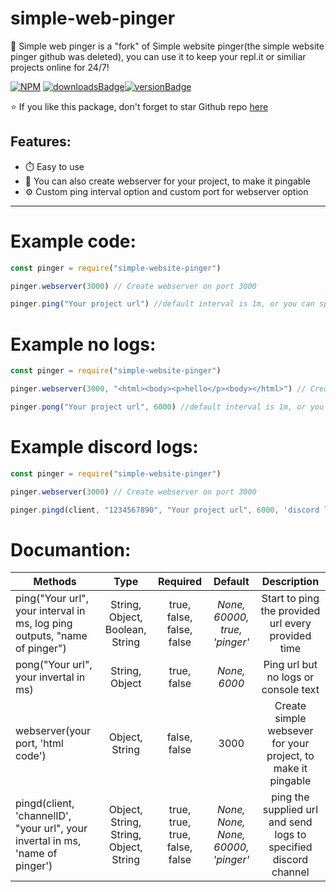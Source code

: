 # simple-web-pinger

📡 Simple web pinger is a "fork" of Simple website pinger(the simple website pinger github was deleted), you can use it to keep your repl.it or similiar projects online for 24/7!

[![NPM](https://nodei.co/npm/simple-web-pinger.png)](https://nodei.co/npm/simple-web-pinger/)
[![downloadsBadge](https://img.shields.io/npm/dt/simple-web-pinger?style=for-the-badge)](https://npmjs.com/simple-web-pinger)[![versionBadge](https://img.shields.io/npm/v/simple-web-pinger?style=for-the-badge)](https://npmjs.com/simple-web-pinger)

⭐ If you like this package, don't forget to star Github repo [here](https://github.com/frostzzone/simple-web-pinger)

## Features:
- ⏱️ Easy to use
- 🚀 You can also create webserver for your project, to make it pingable
- ⚙️ Custom ping interval option and custom port for webserver option

---

# Example code:

```js
const pinger = require("simple-website-pinger")

pinger.webserver(3000) // Create webserver on port 3000

pinger.ping("Your project url") //default interval is 1m, or you can specify own interval in ms
```
# Example no logs:
```js 
const pinger = require("simple-website-pinger")

pinger.webserver(3000, "<html><body><p>hello</p><body></html>") // Create webserver on port 3000

pinger.pong("Your project url", 6000) //default interval is 1m, or you can specify own interval in ms
```
# Example discord logs:

```js
const pinger = require("simple-website-pinger")

pinger.webserver(3000) // Create webserver on port 3000

pinger.pingd(client, "1234567890", "Your project url", 6000, 'discord logs') //default interval is 1m, or you can specify own interval in ms
```

# Documantion:


| Methods       | Type           | Required      | Default    | Description |
| ------------- |:-------------:|:-------------:|:-------------:| :--------------:|
| ping("Your url", your interval in ms, log ping outputs, "name of pinger")     | String, Object, Boolean, String | true, false, false, false | *None,  60000, true, 'pinger'* | Start to ping the provided url every provided time |
| pong("Your url", your invertal in ms) |  String, Object | true, false | *None, 6000* | Ping url but no logs or console text |
| webserver(your port, 'html code')     | Object, String | false, false | 3000 | Create simple websever for your project, to make it pingable |
| pingd(client, 'channelID', "your url", your invertal in ms, 'name of pinger') | Object, String, String, Object, String | true, true, true, false, false | *None, None, None, 60000, 'pinger'* | ping the supplied url and send logs to specified discord channel |

